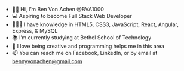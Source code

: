 - 👋🏻 Hi, I’m Ben Von Achen @BVA1000
- 💻 Aspiring to become Full Stack Web Developer
- 👨🏻‍🎓 I have knowledge in HTML5, CSS3, JavaScript, React, Angular, Express, & MySQL
- 📚 I’m currently studying at Bethel School of Technology
- 🎨 I love being creative and programming helps me in this area 
- 📫 You can reach me on Facebook, LinkedIn, or by email at bennyvonachen@gmail.com

<!---
BVA1000/BVA1000 is a ✨ special ✨ repository because its `README.md` (this file) appears on your GitHub profile.
You can click the Preview link to take a look at your changes.
--->
